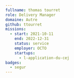 ```yaml
---
fullname: thomas tourret
role: Delivery Manager
domaine: Autre
github: ttourret
missions:
  - start: 2021-10-11
    end: 2022-12-31
    status: service
    employer: OCTO
    startups:
      - l-application-du-cej
badges:
  - segur
---
```

